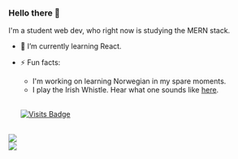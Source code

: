 ### Hello there 👋 

<!--
**a-developer-and-her-mac/a-developer-and-her-mac** is a ✨ _special_ ✨ repository because its `README.md` (this file) appears on your GitHub profile.

Here are some ideas to get you started:

- 🔭 I’m currently working on ...
- 🌱 I’m currently learning ...
- 👯 I’m looking to collaborate on ...
- 🤔 I’m looking for help with ...
- 💬 Ask me about ...
- 📫 How to reach me: ...
- 😄 Pronouns: ...
- ⚡ Fun fact: ...
-->

I'm a student web dev, who right now is studying the MERN stack. 

- 🌱 I’m currently learning React.

- ⚡ Fun facts:
  - I'm working on learning Norwegian in my spare moments.
  - I play the Irish Whistle. Hear what one sounds like [here](https://www.kerrywhistles.com/product-page/chieftain-v5-low-d-tuneable).
  
  <br>
  
  [![Visits Badge](https://badges.pufler.dev/visits/a-developer-and-her-mac/a-developer-and-her-mac)](https://badges.pufler.dev)


<br> 
  
<a href="https://github.com/anuraghazra/github-readme-stats">
  <img align="center" src="https://github-readme-stats.vercel.app/api/top-langs/?username=a-developer-and-her-mac&layout=compact" />
</a>

<br>

<a href="https://github.com/anuraghazra/github-readme-stats">
  <img align="center" src="https://github-readme-stats.vercel.app/api?username=a-developer-and-her-mac&theme=radical" />
</a>


  
